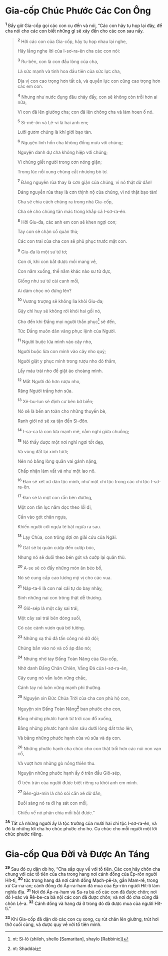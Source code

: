 # Gia-cốp Chúc Phước Các Con Ông
<sup><b>1</b></sup> Bấy giờ Gia-cốp gọi các con cụ đến và nói, “Các con hãy tụ họp lại đây, để cha nói cho các con biết những gì sẽ xảy đến cho các con sau nầy.


> <sup><b>2</b></sup> Hỡi các con của Gia-cốp, hãy tụ họp nhau lại nghe,
> 
> Hãy lắng nghe lời của I-sơ-ra-ên cha các con nói:
> 
> <sup><b>3</b></sup> Ru-bên, con là con đầu lòng của cha,
> 
> Là sức mạnh và tinh hoa đầu tiên của sức lực cha,
> 
> Ðịa vị con cao trọng hơn tất cả, và quyền lực con cũng cao trọng hơn các em con.
> 
> <sup><b>4</b></sup> Nhưng như nước đụng đâu chảy đấy, con sẽ không còn trỗi hơn ai nữa,
> 
> Vì con đã lên giường cha; con đã lên chõng cha và làm hoen ố nó.
> 
> <sup><b>5</b></sup> Si-mê-ôn và Lê-vi là hai anh em;
> 
> Lưỡi gươm chúng là khí giới bạo tàn.
> 
> <sup><b>6</b></sup> Nguyện linh hồn cha không đồng mưu với chúng;
> 
> Nguyện danh dự cha không hiệp với chúng;
> 
> Vì chúng giết người trong cơn nóng giận;
> 
> Trong lúc nổi xung chúng cắt nhượng bò tơ.
> 
> <sup><b>7</b></sup> Ðáng nguyền rủa thay là cơn giận của chúng, vì nó thật dữ dằn!
> 
> Ðáng nguyền rủa thay là cơn thịnh nộ của chúng, vì nó thật bạo tàn!
> 
> Cha sẽ chia cách chúng ra trong nhà Gia-cốp,
> 
> Cha sẽ cho chúng tản mác trong khắp cả I-sơ-ra-ên.
> 
> <sup><b>8</b></sup> Hỡi Giu-đa, các anh em con sẽ khen ngợi con;
> 
> Tay con sẽ chận cổ quân thù;
> 
> Các con trai của cha con sẽ phủ phục trước mặt con.
> 
> <sup><b>9</b></sup> Giu-đa là một sư tử tơ;
> 
> Con ơi, khi con bắt được mồi mang về,
> 
> Con nằm xuống, thế nằm khác nào sư tử đực,
> 
> Giống như sư tử cái canh mồi,
> 
> Ai dám chọc nó đứng lên?
> 
> <sup><b>10</b></sup> Vương trượng sẽ không lìa khỏi Giu-đa;
> 
> Gậy chỉ huy sẽ không rời khỏi hai gối nó,
> 
> Cho đến khi Ðấng mọi người thần phục[^1] sẽ đến,
> 
> Tức Ðấng muôn dân vâng phục lệnh của Người.
> 
> <sup><b>11</b></sup> Người buộc lừa mình vào cây nho,
> 
> Người buộc lừa con mình vào cây nho quý;
> 
> Người giặt y phục mình trong rượu nho đỏ thẳm,
> 
> Lấy máu trái nho để giặt áo choàng mình.
> 
> <sup><b>12</b></sup> Mắt Người đỏ hơn rượu nho,
> 
> Răng Người trắng hơn sữa.
> 
> <sup><b>13</b></sup> Xê-bu-lun sẽ định cư bên bờ biển;
> 
> Nó sẽ là bến an toàn cho những thuyền bè,
> 
> Ranh giới nó sẽ xa tận đến Si-đôn.
> 
> <sup><b>14</b></sup> I-sa-ca là con lừa mạnh mẽ, nằm nghỉ giữa chuồng;
> 
> <sup><b>15</b></sup> Nó thấy được một nơi nghỉ ngơi tốt đẹp,
> 
> Và vùng đất lại xinh tươi;
> 
> Nên nó bằng lòng quằn vai gánh nặng,
> 
> Chấp nhận làm vất vả như một lao nô.
> 
> <sup><b>16</b></sup> Ðan sẽ xét xử dân tộc mình, như một chi tộc trong các chi tộc I-sơ-ra-ên.
> 
> <sup><b>17</b></sup> Ðan sẽ là một con rắn bên đường,
> 
> Một con rắn lục nằm dọc theo lối đi,
> 
> Cắn vào gót chân ngựa,
> 
> Khiến người cỡi ngựa té bật ngửa ra sau.
> 
> <sup><b>18</b></sup> Lạy Chúa, con trông đợi ơn giải cứu của Ngài.
> 
> <sup><b>19</b></sup> Gát sẽ bị quân cướp đến cướp bóc,
> 
> Nhưng nó sẽ đuổi theo bén gót và cướp lại quân thù.
> 
> <sup><b>20</b></sup> A-se sẽ có đầy những món ăn béo bổ,
> 
> Nó sẽ cung cấp cao lương mỹ vị cho các vua.
> 
> <sup><b>21</b></sup> Náp-ta-li là con nai cái tự do bay nhảy,
> 
> Sinh những nai con trông thật dễ thương.
> 
> <sup><b>22</b></sup> Giô-sép là một cây sai trái,
> 
> Một cây sai trái bên dòng suối,
> 
> Có các cành vươn quá bờ tường.
> 
> <sup><b>23</b></sup> Những xạ thủ đã tấn công nó dữ dội;
> 
> Chúng bắn vào nó và cố áp đảo nó;
> 
> <sup><b>24</b></sup> Nhưng nhờ tay Ðấng Toàn Năng của Gia-cốp,
> 
> Nhờ danh Ðấng Chăn Chiên, Vầng Ðá của I-sơ-ra-ên,
> 
> Cây cung nó vẫn luôn vững chắc,
> 
> Cánh tay nó luôn vững mạnh phi thường.
> 
> <sup><b>25</b></sup> Nguyện xin Ðức Chúa Trời của cha con phù hộ con,
> 
> Nguyện xin Ðấng Toàn Năng[^2] ban phước cho con,
> 
> Bằng những phước hạnh từ trời cao đổ xuống,
> 
> Bằng những phước hạnh nằm sâu dưới lòng đất trào lên,
> 
> Và bằng những phước hạnh của vú sữa và dạ con.
> 
> <sup><b>26</b></sup> Những phước hạnh cha chúc cho con thật trổi hơn các núi non vạn cổ,
> 
> Và vượt hơn những gò nổng thiên thu.
> 
> Nguyện những phước hạnh ấy ở trên đầu Giô-sép,
> 
> Ở trên trán của người được biệt riêng ra khỏi anh em mình.
> 
> <sup><b>27</b></sup> Bên-gia-min là chó sói cắn xé dữ dằn,
> 
> Buổi sáng nó ra đi hạ sát con mồi,
> 
> Chiều về nó phân chia mồi bắt được.”
>

<sup><b>28</b></sup> Tất cả những người ấy là tộc trưởng của mười hai chi tộc I-sơ-ra-ên, và đó là những lời cha họ chúc phước cho họ. Cụ chúc cho mỗi người một lời chúc phước riêng.

# Gia-cốp Qua Ðời và Ðược An Táng
<sup><b>29</b></sup> Sau đó cụ dặn dò họ, “Cha sắp quy về với tổ tiên. Các con hãy chôn cha chung với các tổ tiên của cha trong hang nơi cánh đồng của Ép-rôn người Hít-ti, <sup><b>30</b></sup> tức trong hang đá nơi cánh đồng Mạch-pê-la, gần Mam-rê, trong xứ Ca-na-an; cánh đồng đó Áp-ra-ham đã mua của Ép-rôn người Hít-ti làm nghĩa địa. <sup><b>31</b></sup> Nơi đó Áp-ra-ham và Sa-ra bà cố các con đã được chôn; nơi đó I-sác và Rê-be-ca bà nội các con đã được chôn; và nơi đó cha cũng đã chôn Lê-a. <sup><b>32</b></sup> Cánh đồng và hang đá ở trong đó đã được mua của người Hít-ti.”

<sup><b>33</b></sup> Khi Gia-cốp đã dặn dò các con cụ xong, cụ rút chân lên giường, trút hơi thở cuối cùng, và được quy về với tổ tiên mình.

[^1]: nt: Si-lô (shiloh, shello [Samaritan], shaylo [Rabbinic])
[^2]: nt: Shaddai
